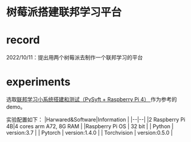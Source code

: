 # 树莓派搭建联邦学习平台

# record
2022/10/11：提出用两个树莓派去制作一个联邦学习的平台

# experiments

选取[联邦学习小系统搭建和测试（PySyft + Raspberry Pi 4） ](https://zhuanlan.zhihu.com/p/181733116)作为参考的demo。

实验配置如下：
|Harwared&Software|Information |
|--|--|
|2 Raspberry Pi 4B|4 cores arm A72, 8G RAM  |
|Raspberry Pi OS  | 32 bit |
| Python | version:3.7 |
| Pytorch | version:1.4.0 |
| Torchvision | version:0.5.0 |



<!--stackedit_data:
eyJoaXN0b3J5IjpbLTUwNjU3ODg1MiwxNzI2NjcwNzQwXX0=
-->